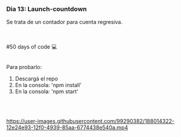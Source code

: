 ### Dia 13: Launch-countdown

Se trata de un contador para cuenta regresiva.

<br></br>
#50 days of code 💻
<br></br>

Para probarlo:
1. Descargá el repo
2. En la consola: 'npm install'
3. En la consola: 'npm start'

<br></br>






https://user-images.githubusercontent.com/99290382/188014322-12e24e93-12f0-4939-85aa-6774438e540a.mp4

